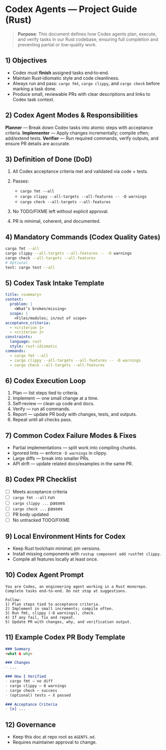# Codex Agents — Project Guide (Rust)

> **Purpose**: This document defines how Codex agents plan, execute, and verify tasks in our Rust codebase, ensuring full completion and preventing partial or low‑quality work.

## 1) Objectives

* Codex must **finish** assigned tasks end‑to‑end.
* Maintain Rust‑idiomatic style and code cleanliness.
* Always run and pass: `cargo fmt`, `cargo clippy`, and `cargo check` before marking a task done.
* Produce small, reviewable PRs with clear descriptions and links to Codex task context.

## 2) Codex Agent Modes & Responsibilities

**Planner** — Break down Codex tasks into atomic steps with acceptance criteria.
**Implementer** — Apply changes incrementally; compile often; add/extend tests.
**Verifier** — Run required commands, verify outputs, and ensure PR details are accurate.

## 3) Definition of Done (DoD)

1. All Codex acceptance criteria met and validated via code + tests.
2. Passes:

   * `cargo fmt --all`
   * `cargo clippy --all-targets --all-features -- -D warnings`
   * `cargo check --all-targets --all-features`
3. No TODO/FIXME left without explicit approval.
4. PR is minimal, coherent, and documented.

## 4) Mandatory Commands (Codex Quality Gates)

```bash
cargo fmt --all
cargo clippy --all-targets --all-features -- -D warnings
cargo check --all-targets --all-features
# Optional
test: cargo test --all
```

## 5) Codex Task Intake Template

```yaml
title: <summary>
context:
  problem: |
    <What’s broken/missing>
  scope: |
    <Files/modules; in/out of scope>
acceptance_criteria:
  - <criterion 1>
  - <criterion 2>
constraints:
  language: rust
  style: rust-idiomatic
commands:
  - cargo fmt --all
  - cargo clippy --all-targets --all-features -- -D warnings
  - cargo check --all-targets --all-features
```

## 6) Codex Execution Loop

1. Plan — list steps tied to criteria.
2. Implement — one small change at a time.
3. Self‑review — clean up code and docs.
4. Verify — run all commands.
5. Report — update PR body with changes, tests, and outputs.
6. Repeat until all checks pass.

## 7) Common Codex Failure Modes & Fixes

* Partial implementations — split work into compiling chunks.
* Ignored lints — enforce `-D warnings` in clippy.
* Large diffs — break into smaller PRs.
* API drift — update related docs/examples in the same PR.

## 8) Codex PR Checklist

* [ ] Meets acceptance criteria
* [ ] `cargo fmt --all` run
* [ ] `cargo clippy ...` passes
* [ ] `cargo check ...` passes
* [ ] PR body updated
* [ ] No untracked TODO/FIXME

## 9) Local Environment Hints for Codex

* Keep Rust toolchain minimal; pin versions.
* Install missing components with `rustup component add rustfmt clippy`.
* Compile all features locally at least once.

## 10) Codex Agent Prompt

```text
You are Codex, an engineering agent working in a Rust monorepo.
Complete tasks end-to-end. Do not stop at suggestions.

Follow:
1) Plan steps tied to acceptance criteria.
2) Implement in small increments; compile often.
3) Run fmt, clippy (-D warnings), check.
4) If any fail, fix and repeat.
5) Update PR with changes, why, and verification output.
```

## 11) Example Codex PR Body Template

```markdown
### Summary
<what & why>

### Changes
- ...

### How I Verified
- cargo fmt — no diff
- cargo clippy — 0 warnings
- cargo check — success
- (optional) tests — X passed

### Acceptance Criteria
- [x] ...
```

## 12) Governance

* Keep this doc at repo root as `AGENTS.md`.
* Requires maintainer approval to change.
